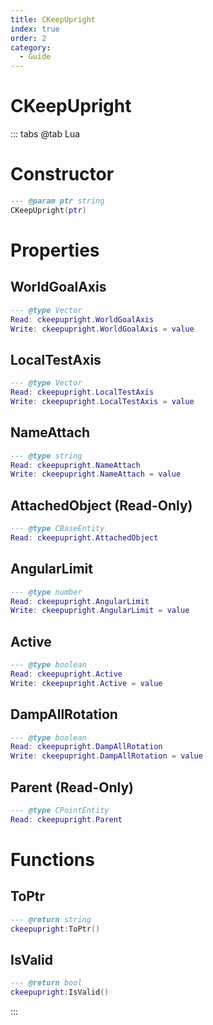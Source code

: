 ```yaml
---
title: CKeepUpright
index: true
order: 2
category:
  - Guide
---
```


# CKeepUpright

::: tabs
@tab Lua
# Constructor
```lua
--- @param ptr string
CKeepUpright(ptr)
```
# Properties
## WorldGoalAxis 
```lua
--- @type Vector
Read: ckeepupright.WorldGoalAxis
Write: ckeepupright.WorldGoalAxis = value
```
## LocalTestAxis 
```lua
--- @type Vector
Read: ckeepupright.LocalTestAxis
Write: ckeepupright.LocalTestAxis = value
```
## NameAttach 
```lua
--- @type string
Read: ckeepupright.NameAttach
Write: ckeepupright.NameAttach = value
```
## AttachedObject (Read-Only)
```lua
--- @type CBaseEntity
Read: ckeepupright.AttachedObject
```
## AngularLimit 
```lua
--- @type number
Read: ckeepupright.AngularLimit
Write: ckeepupright.AngularLimit = value
```
## Active 
```lua
--- @type boolean
Read: ckeepupright.Active
Write: ckeepupright.Active = value
```
## DampAllRotation 
```lua
--- @type boolean
Read: ckeepupright.DampAllRotation
Write: ckeepupright.DampAllRotation = value
```
## Parent (Read-Only)
```lua
--- @type CPointEntity
Read: ckeepupright.Parent
```
# Functions
## ToPtr
```lua
--- @return string
ckeepupright:ToPtr()
```
## IsValid
```lua
--- @return bool
ckeepupright:IsValid()
```

:::